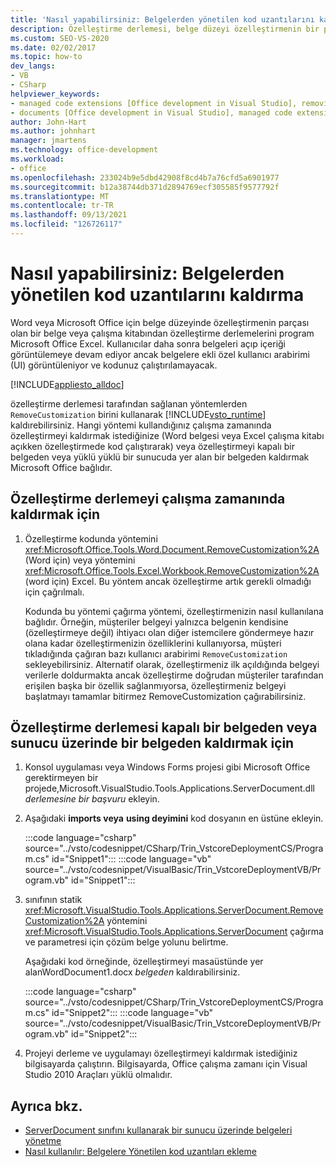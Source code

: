 ```yaml
---
title: 'Nasıl yapabilirsiniz: Belgelerden yönetilen kod uzantılarını kaldırma'
description: Özelleştirme derlemesi, belge düzeyi özelleştirmenin bir parçası olan belge veya çalışma kitabından program aracılığıyla Microsoft Word veya Excel.
ms.custom: SEO-VS-2020
ms.date: 02/02/2017
ms.topic: how-to
dev_langs:
- VB
- CSharp
helpviewer_keywords:
- managed code extensions [Office development in Visual Studio], removing
- documents [Office development in Visual Studio], managed code extensions
author: John-Hart
ms.author: johnhart
manager: jmartens
ms.technology: office-development
ms.workload:
- office
ms.openlocfilehash: 233024b9e5dbd42908f8cd4b7a76cfd5a6901977
ms.sourcegitcommit: b12a38744db371d2894769ecf305585f9577792f
ms.translationtype: MT
ms.contentlocale: tr-TR
ms.lasthandoff: 09/13/2021
ms.locfileid: "126726117"
---
```

# <a name="how-to-remove-managed-code-extensions-from-documents"></a>Nasıl yapabilirsiniz: Belgelerden yönetilen kod uzantılarını kaldırma
  Word veya Microsoft Office için belge düzeyinde özelleştirmenin parçası olan bir belge veya çalışma kitabından özelleştirme derlemelerini program Microsoft Office Excel. Kullanıcılar daha sonra belgeleri açıp içeriği görüntülemeye devam ediyor ancak belgelere ekli özel kullanıcı arabirimi (UI) görüntüleniyor ve kodunuz çalıştırılamayacak.

 [!INCLUDE[appliesto_alldoc](../vsto/includes/appliesto-alldoc-md.md)]

 özelleştirme derlemesi tarafından sağlanan yöntemlerden `RemoveCustomization` birini kullanarak [!INCLUDE[vsto_runtime](../vsto/includes/vsto-runtime-md.md)] kaldırebilirsiniz. Hangi yöntemi kullandığınız çalışma zamanında özelleştirmeyi kaldırmak istediğinize (Word belgesi veya Excel çalışma kitabı açıkken özelleştirmede kod çalıştırarak) veya özelleştirmeyi kapalı bir belgeden veya yüklü yüklü bir sunucuda yer alan bir belgeden kaldırmak Microsoft Office bağlıdır.

## <a name="to-remove-the-customization-assembly-at-run-time"></a>Özelleştirme derlemeyi çalışma zamanında kaldırmak için

1. Özelleştirme kodunda yöntemini <xref:Microsoft.Office.Tools.Word.Document.RemoveCustomization%2A> (Word için) veya yöntemini <xref:Microsoft.Office.Tools.Excel.Workbook.RemoveCustomization%2A> (word için) Excel. Bu yöntem ancak özelleştirme artık gerekli olmadığı için çağrılmalı.

     Kodunda bu yöntemi çağırma yöntemi, özelleştirmenizin nasıl kullanılana bağlıdır. Örneğin, müşteriler belgeyi yalnızca belgenin kendisine (özelleştirmeye değil) ihtiyacı olan diğer istemcilere göndermeye hazır olana kadar özelleştirmenizin özelliklerini kullanıyorsa, müşteri tıkladığında çağıran bazı kullanıcı arabirimi `RemoveCustomization` sekleyebilirsiniz. Alternatif olarak, özelleştirmeniz ilk açıldığında belgeyi verilerle doldurmakta ancak özelleştirme doğrudan müşteriler tarafından erişilen başka bir özellik sağlanmıyorsa, özelleştirmeniz belgeyi başlatmayı tamamlar bitirmez RemoveCustomization çağırabilirsiniz.

## <a name="to-remove-the-customization-assembly-from-a-closed-document-or-a-document-on-a-server"></a>Özelleştirme derlemesi kapalı bir belgeden veya sunucu üzerinde bir belgeden kaldırmak için

1. Konsol uygulaması veya Windows Forms projesi gibi Microsoft Office gerektirmeyen bir projede,Microsoft.VisualStudio.Tools.Applications.ServerDocument.dll *derlemesine bir başvuru* ekleyin.

2. Aşağıdaki **imports veya** **using deyimini** kod dosyanın en üstüne ekleyin.

     :::code language="csharp" source="../vsto/codesnippet/CSharp/Trin_VstcoreDeploymentCS/Program.cs" id="Snippet1":::
     :::code language="vb" source="../vsto/codesnippet/VisualBasic/Trin_VstcoreDeploymentVB/Program.vb" id="Snippet1":::

3. sınıfının statik <xref:Microsoft.VisualStudio.Tools.Applications.ServerDocument.RemoveCustomization%2A> yöntemini <xref:Microsoft.VisualStudio.Tools.Applications.ServerDocument> çağırma ve parametresi için çözüm belge yolunu belirtme.

     Aşağıdaki kod örneğinde, özelleştirmeyi masaüstünde yer alanWordDocument1.docx *belgeden* kaldırabilirsiniz.

     :::code language="csharp" source="../vsto/codesnippet/CSharp/Trin_VstcoreDeploymentCS/Program.cs" id="Snippet2":::
     :::code language="vb" source="../vsto/codesnippet/VisualBasic/Trin_VstcoreDeploymentVB/Program.vb" id="Snippet2":::

4. Projeyi derleme ve uygulamayı özelleştirmeyi kaldırmak istediğiniz bilgisayarda çalıştırın. Bilgisayarda, Office çalışma zamanı için Visual Studio 2010 Araçları yüklü olmalıdır.

## <a name="see-also"></a>Ayrıca bkz.
- [ServerDocument sınıfını kullanarak bir sunucu üzerinde belgeleri yönetme](../vsto/managing-documents-on-a-server-by-using-the-serverdocument-class.md)
- [Nasıl kullanılır: Belgelere Yönetilen kod uzantıları ekleme](../vsto/how-to-attach-managed-code-extensions-to-documents.md)
